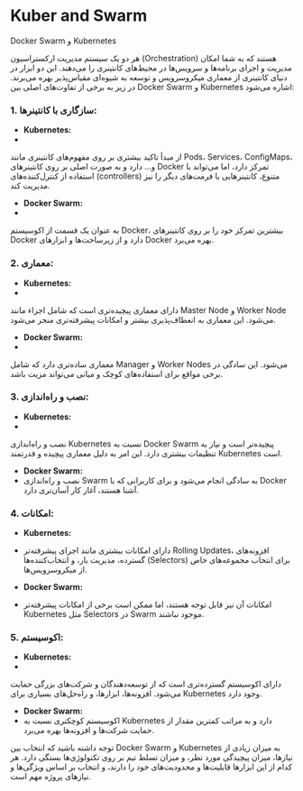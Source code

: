 # Kuber and Swarm
Docker Swarm و Kubernetes 

هر دو یک سیستم مدیریت ارکستراسیون (Orchestration) هستند که به شما امکان مدیریت و اجرای برنامه‌ها و سرویس‌ها در محیط‌های کانتینری را می‌دهند. این دو ابزار در دنیای کانتینری از معماری میکروسرویس و توسعه به شیوه‌ای مقیاس‌پذیر بهره می‌برند. در زیر به برخی از تفاوت‌های اصلی بین Docker Swarm و Kubernetes اشاره می‌شود:

### 1. سازگاری با کانتینرها:

- **Kubernetes:**
-
 از مبدأ تاکید بیشتری بر روی مفهوم‌های کانتینری مانند Pods، Services، ConfigMaps، و... دارد و به صورت اصلی بر روی کانتینرهای Docker تمرکز دارد، اما می‌تواند با استفاده از کنترل‌کننده‌های (controllers) متنوع، کانتینرهایی با فرمت‌های دیگر را نیز مدیریت کند.

- **Docker Swarm:**
-
 به عنوان یک قسمت از اکوسیستم Docker، بیشترین تمرکز خود را بر روی کانتینرهای Docker دارد و از زیرساخت‌ها و ابزارهای Docker بهره می‌برد.

### 2. معماری:

- **Kubernetes:**
-
 دارای معماری پیچیده‌تری است که شامل اجزاء مانند Master Node و Worker Node می‌شود. این معماری به انعطاف‌پذیری بیشتر و امکانات پیشرفته‌تری منجر می‌شود.

- **Docker Swarm:**
-
 معماری ساده‌تری دارد که شامل Manager و Worker Nodes می‌شود. این سادگی در برخی مواقع برای استفاده‌های کوچک و میانی می‌تواند مزیت باشد.

### 3. نصب و راه‌اندازی:

- **Kubernetes:**
-
 نصب و راه‌اندازی Kubernetes نسبت به Docker Swarm پیچیده‌تر است و نیاز به تنظیمات بیشتری دارد. این امر به دلیل معماری پیچیده و قدرتمند Kubernetes است.

- **Docker Swarm:**
-
    نصب و راه‌اندازی Swarm به سادگی انجام می‌شود و برای کاربرانی که با Docker آشنا هستند، آغاز کار آسان‌تری دارد.

### 4. امکانات:

- **Kubernetes:**
-
  دارای امکانات بیشتری مانند اجرای پیشرفته‌تر Rolling Updates، افزونه‌های گسترده، مدیریت بار، و انتخاب‌کننده‌ها (Selectors) برای انتخاب مجموعه‌های خاص از میکروسرویس‌ها.

- **Docker Swarm:**
-
    امکانات آن نیز قابل توجه هستند، اما ممکن است برخی از امکانات پیشرفته‌تر Kubernetes مثل Selectors در Swarm موجود نباشند.

### 5. اکوسیستم:

- **Kubernetes:**
-
 دارای اکوسیستم گسترده‌تری است که از توسعه‌دهندگان و شرکت‌های بزرگی حمایت می‌شود. افزونه‌ها، ابزارها، و راه‌حل‌های بسیاری برای Kubernetes وجود دارد.

- **Docker Swarm:**
-
   اکوسیستم کوچکتری نسبت به Kubernetes دارد و به مراتب کمترین مقدار از حمایت شرکت‌ها و افزونه‌ها بهره می‌برد.

توجه داشته باشید که انتخاب بین Docker Swarm و Kubernetes به میزان زیادی از نیازها، میزان پیچیدگی مورد نظر، و میزان تسلط تیم بر روی تکنولوژی‌ها بستگی دارد. هر کدام از این ابزارها قابلیت‌ها و محدودیت‌های خود را دارند، و انتخاب بر اساس ویژگی‌ها و نیازهای پروژه مهم است.
